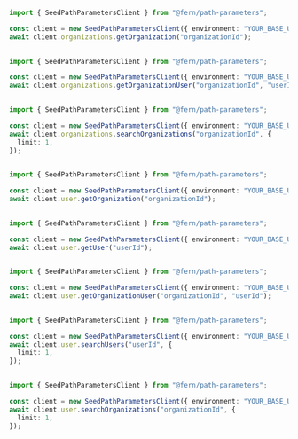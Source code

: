 ```typescript
import { SeedPathParametersClient } from "@fern/path-parameters";

const client = new SeedPathParametersClient({ environment: "YOUR_BASE_URL" });
await client.organizations.getOrganization("organizationId");
 
```                        


```typescript
import { SeedPathParametersClient } from "@fern/path-parameters";

const client = new SeedPathParametersClient({ environment: "YOUR_BASE_URL" });
await client.organizations.getOrganizationUser("organizationId", "userId");
 
```                        


```typescript
import { SeedPathParametersClient } from "@fern/path-parameters";

const client = new SeedPathParametersClient({ environment: "YOUR_BASE_URL" });
await client.organizations.searchOrganizations("organizationId", {
  limit: 1,
});
 
```                        


```typescript
import { SeedPathParametersClient } from "@fern/path-parameters";

const client = new SeedPathParametersClient({ environment: "YOUR_BASE_URL" });
await client.user.getOrganization("organizationId");
 
```                        


```typescript
import { SeedPathParametersClient } from "@fern/path-parameters";

const client = new SeedPathParametersClient({ environment: "YOUR_BASE_URL" });
await client.user.getUser("userId");
 
```                        


```typescript
import { SeedPathParametersClient } from "@fern/path-parameters";

const client = new SeedPathParametersClient({ environment: "YOUR_BASE_URL" });
await client.user.getOrganizationUser("organizationId", "userId");
 
```                        


```typescript
import { SeedPathParametersClient } from "@fern/path-parameters";

const client = new SeedPathParametersClient({ environment: "YOUR_BASE_URL" });
await client.user.searchUsers("userId", {
  limit: 1,
});
 
```                        


```typescript
import { SeedPathParametersClient } from "@fern/path-parameters";

const client = new SeedPathParametersClient({ environment: "YOUR_BASE_URL" });
await client.user.searchOrganizations("organizationId", {
  limit: 1,
});
 
```                        


